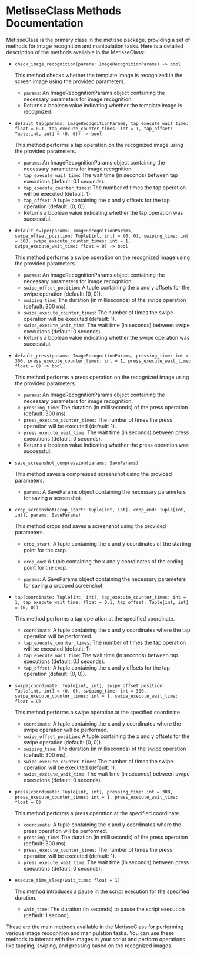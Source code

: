 # MetisseClass Methods Documentation

MetisseClass is the primary class in the metisse package, providing a set of methods for image recognition and manipulation tasks. Here is a detailed description of the methods available in the MetisseClass:

- `check_image_recognition(params: ImageRecognitionParams) -> bool`

  This method checks whether the template image is recognized in the screen image using the provided parameters.

  - `params`: An ImageRecognitionParams object containing the necessary parameters for image recognition.
  - Returns a boolean value indicating whether the template image is recognized.

- `default_tap(params: ImageRecognitionParams, tap_execute_wait_time: float = 0.1, tap_execute_counter_times: int = 1, tap_offset: Tuple[int, int] = (0, 0)) -> bool`

  This method performs a tap operation on the recognized image using the provided parameters.

  - `params`: An ImageRecognitionParams object containing the necessary parameters for image recognition.
  - `tap_execute_wait_time`: The wait time (in seconds) between tap executions (default: 0.1 seconds).
  - `tap_execute_counter_times`: The number of times the tap operation will be executed (default: 1).
  - `tap_offset`: A tuple containing the x and y offsets for the tap operation (default: (0, 0)).
  - Returns a boolean value indicating whether the tap operation was successful.

- `default_swipe(params: ImageRecognitionParams, swipe_offset_position: Tuple[int, int] = (0, 0), swiping_time: int = 300, swipe_execute_counter_times: int = 1, swipe_execute_wait_time: float = 0) -> bool`

  This method performs a swipe operation on the recognized image using the provided parameters.

  - `params`: An ImageRecognitionParams object containing the necessary parameters for image recognition.
  - `swipe_offset_position`: A tuple containing the x and y offsets for the swipe operation (default: (0, 0)).
  - `swiping_time`: The duration (in milliseconds) of the swipe operation (default: 300 ms).
  - `swipe_execute_counter_times`: The number of times the swipe operation will be executed (default: 1).
  - `swipe_execute_wait_time`: The wait time (in seconds) between swipe executions (default: 0 seconds).
  - Returns a boolean value indicating whether the swipe operation was successful.

- `default_press(params: ImageRecognitionParams, pressing_time: int = 300, press_execute_counter_times: int = 1, press_execute_wait_time: float = 0) -> bool`

  This method performs a press operation on the recognized image using the provided parameters.

  - `params`: An ImageRecognitionParams object containing the necessary parameters for image recognition.
  - `pressing_time`: The duration (in milliseconds) of the press operation (default: 300 ms).
  - `press_execute_counter_times`: The number of times the press operation will be executed (default: 1).
  - `press_execute_wait_time`: The wait time (in seconds) between press executions (default: 0 seconds).
  - Returns a boolean value indicating whether the press operation was successful.

- `save_screenshot_compression(params: SaveParams)`

  This method saves a compressed screenshot using the provided parameters.

  - `params`: A SaveParams object containing the necessary parameters for saving a screenshot.

- `crop_screenshot(crop_start: Tuple[int, int], crop_end: Tuple[int, int], params: SaveParams)`

  This method crops and saves a screenshot using the provided parameters.

  - `crop_start`: A tuple containing the x and y coordinates of the starting point  for the crop.

  - `crop_end`: A tuple containing the x and y coordinates of the ending point for the crop.
  - `params`: A SaveParams object containing the necessary parameters for saving a cropped screenshot.
- `tap(coordinate: Tuple[int, int], tap_execute_counter_times: int = 1, tap_execute_wait_time: float = 0.1, tap_offset: Tuple[int, int] = (0, 0))`

  This method performs a tap operation at the specified coordinate.

  - `coordinate`: A tuple containing the x and y coordinates where the tap operation will be performed.
  - `tap_execute_counter_times`: The number of times the tap operation will be executed (default: 1).
  - `tap_execute_wait_time`: The wait time (in seconds) between tap executions (default: 0.1 seconds).
  - `tap_offset`: A tuple containing the x and y offsets for the tap operation (default: (0, 0)).
- `swipe(coordinate: Tuple[int, int], swipe_offset_position: Tuple[int, int] = (0, 0), swiping_time: int = 300, swipe_execute_counter_times: int = 1, swipe_execute_wait_time: float = 0)`

  This method performs a swipe operation at the specified coordinate.

  - `coordinate`: A tuple containing the x and y coordinates where the swipe operation will be performed.
  - `swipe_offset_position`: A tuple containing the x and y offsets for the swipe operation (default: (0, 0)).
  - `swiping_time`: The duration (in milliseconds) of the swipe operation (default: 300 ms).
  - `swipe_execute_counter_times`: The number of times the swipe operation will be executed (default: 1).
  - `swipe_execute_wait_time`: The wait time (in seconds) between swipe executions (default: 0 seconds).
- `press(coordinate: Tuple[int, int], pressing_time: int = 300, press_execute_counter_times: int = 1, press_execute_wait_time: float = 0)`

  This method performs a press operation at the specified coordinate.

  - `coordinate`: A tuple containing the x and y coordinates where the press operation will be performed.
  - `pressing_time`: The duration (in milliseconds) of the press operation (default: 300 ms).
  - `press_execute_counter_times`: The number of times the press operation will be executed (default: 1).
  - `press_execute_wait_time`: The wait time (in seconds) between press executions (default: 0 seconds).
- `execute_time_sleep(wait_time: float = 1)`

  This method introduces a pause in the script execution for the specified duration.

  - `wait_time`: The duration (in seconds) to pause the script execution (default: 1 second).

These are the main methods available in the MetisseClass for performing various image recognition and manipulation tasks. You can use these methods to interact with the images in your script and perform operations like tapping, swiping, and pressing based on the recognized images.
